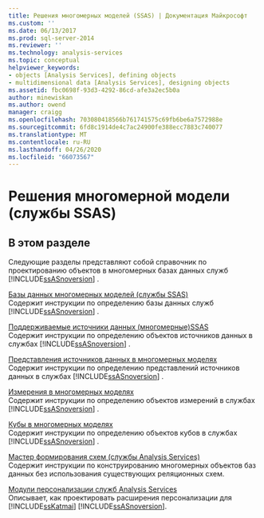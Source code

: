```yaml
---
title: Решения многомерных моделей (SSAS) | Документация Майкрософт
ms.custom: ''
ms.date: 06/13/2017
ms.prod: sql-server-2014
ms.reviewer: ''
ms.technology: analysis-services
ms.topic: conceptual
helpviewer_keywords:
- objects [Analysis Services], defining objects
- multidimensional data [Analysis Services], designing objects
ms.assetid: fbc0698f-93d3-4292-86cd-afe3a2ec5b0a
author: minewiskan
ms.author: owend
manager: craigg
ms.openlocfilehash: 703080418566b761741575c69fb6be6a7572988e
ms.sourcegitcommit: 6fd8c1914de4c7ac24900fe388ecc7883c740077
ms.translationtype: MT
ms.contentlocale: ru-RU
ms.lasthandoff: 04/26/2020
ms.locfileid: "66073567"
---
```

# <a name="multidimensional-model-solutions-ssas"></a>Решения многомерной модели (службы SSAS)
    
## <a name="in-this-section"></a>В этом разделе  
 Следующие разделы представляют собой справочник по проектированию объектов в многомерных базах данных служб [!INCLUDE[ssASnoversion](../../includes/ssasnoversion-md.md)] .  
  
 [Базы данных многомерных моделей (службы SSAS)](multidimensional-model-databases-ssas.md)  
 Содержит инструкции по определению базы данных служб [!INCLUDE[ssASnoversion](../../includes/ssasnoversion-md.md)] .  
  
 [Поддерживаемые источники данных &#40;многомерные&#41;SSAS](supported-data-sources-ssas-multidimensional.md)  
 Содержит инструкции по определению объектов источников данных в службах [!INCLUDE[ssASnoversion](../../includes/ssasnoversion-md.md)] .  
  
 [Представления источников данных в многомерных моделях](data-source-views-in-multidimensional-models.md)  
 Содержит инструкции по определению представлений источников данных в службах [!INCLUDE[ssASnoversion](../../includes/ssasnoversion-md.md)] .  
  
 [Измерения в многомерных моделях](dimensions-in-multidimensional-models.md)  
 Содержит инструкции по определению объектов измерений в службах [!INCLUDE[ssASnoversion](../../includes/ssasnoversion-md.md)] .  
  
 [Кубы в многомерных моделях](cubes-in-multidimensional-models.md)  
 Содержит инструкции по определению объектов кубов в службах [!INCLUDE[ssASnoversion](../../includes/ssasnoversion-md.md)] .  
  
 [Мастер формирования схем (службы Analysis Services)](schema-generation-wizard-analysis-services.md)  
 Содержит инструкции по конструированию многомерных объектов баз данных без использования существующих реляционных схем.  
  
 [Модули персонализации служб Analysis Services](extending-olap/analysis-services-personalization-extensions.md)  
 Описывает, как проектировать расширения персонализации для [!INCLUDE[ssKatmai](../../includes/sskatmai-md.md)] [!INCLUDE[ssASnoversion](../../includes/ssasnoversion-md.md)].  
  
  

